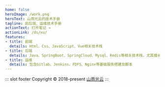 ```yaml
---
home: false
heroImage: /work.png
heroText: 山雨光云的技术手册
tagline: 前后端、运维技术手册
actionText: 打开笔记 →
actionLink: /ds/xu/
features:
- title: 前端
  details: Html、Css、JavaScript、Vue相关技术栈
- title: 后端
  details: Java、SpringBoot、SpringCloud、Mysql、Redis等相关技术栈，尤其擅长多线程相关技术
- title: 运维
  details: 包含Gitlab、Jenkins、FDFS、Nginx等基础服务搭建及脚本
---
```



::: slot footer
Copyright © 2018-present [山雨光云](https://github.com/shanyuguangyun)
:::